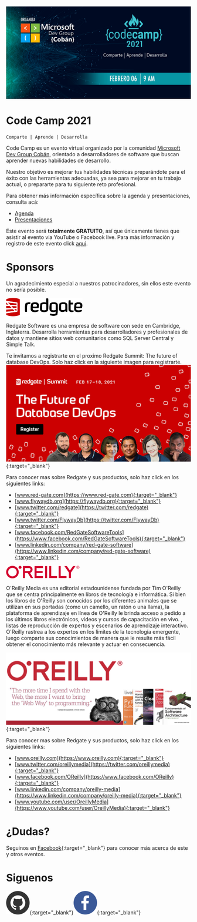 ![Header](./CC.jpg)
# Code Camp 2021
```
Comparte | Aprende | Desarrolla
```

Code Camp es un evento virtual organizado por la comunidad [Microsoft Dev Group Cobán](https://www.facebook.com/groups/MsDevGroupCoban), orientado a desarrolladores de software que buscan aprender nuevas habilidades de desarrollo.

Nuestro objetivo es mejorar tus habilidades técnicas preparándote para el éxito con las herramientas adecuadas, ya sea para mejorar en tu trabajo actual, o prepararte para tu siguiente reto profesional.


Para obtener más información específica sobre la agenda y presentaciones, consulta acá:
* [Agenda](Agenda.md)
* [Presentaciones](Presentaciones.md)

Este evento será **totalmente GRATUITO**, así que únicamente tienes que asistir al evento via YouTube o Facebook live.
Para más información y registro de este evento click [aqui](https://codecamp-2021.eventbrite.com).  


# Sponsors

Un agradecimiento especial a nuestros patrocinadores, sin ellos este evento no sería posible.

![image](./Files/redgate.png) 

Redgate Software es una empresa de software con sede en Cambridge, Inglaterra. Desarrolla herramientas para desarrolladores y profesionales de datos y mantiene sitios web comunitarios como SQL Server Central y Simple Talk.  

Te invitamos a registrarte en el proximo Redgate Summit: The future of database DevOps. Solo haz click en la siguiente imagen para registrarte.  
[![N|Solid](./Files/redgate-summit-small.jpg)](https://www.red-gate.com/hub/events/redgate-summit-the-future-of-database-devops){:target="_blank"}

Para conocer mas sobre Redgate y sus productos, solo haz click en los siguientes links:
* [www.red-gate.com](https://www.red-gate.com){:target="_blank"}
* [www.flywaydb.org](https://flywaydb.org){:target="_blank"}
* [www.twitter.com/redgate](https://twitter.com/redgate){:target="_blank"}
* [www.twitter.com/FlywayDb](https://twitter.com/FlywayDb){:target="_blank"}
* [www.facebook.com/RedGateSoftwareTools](https://www.facebook.com/RedGateSoftwareTools){:target="_blank"}
* [www.linkedin.com/company/red-gate-software](https://www.linkedin.com/company/red-gate-software){:target="_blank"}

![image](./Files/oreilly.png) 

O'Reilly Media es una editorial estadounidense fundada por Tim O'Reilly que se centra principalmente en libros de tecnología e informática. Si bien los libros de O'Reilly son conocidos por los diferentes animales que se utilizan en sus portadas (como un camello, un ratón o una llama), la plataforma de aprendizaje en línea de O'Reilly le brinda acceso a pedido a los últimos libros electrónicos, videos y cursos de capacitación en vivo. , listas de reproducción de expertos y escenarios de aprendizaje interactivo. O'Reilly rastrea a los expertos en los límites de la tecnología emergente, luego comparte sus conocimientos de manera que le resulte más fácil obtener el conocimiento más relevante y actuar en consecuencia.

[![N|Solid](./Files/CodeCamp-O'Reilly.png)](https://www.oreilly.com){:target="_blank"}

Para conocer mas sobre Redgate y sus productos, solo haz click en los siguientes links:
* [www.oreilly.com](https://www.oreilly.com){:target="_blank"}
* [www.twitter.com/oreillymedia](https://twitter.com/oreillymedia){:target="_blank"}
* [www.facebook.com/OReilly](https://www.facebook.com/OReilly){:target="_blank"}
* [www.linkedin.com/company/oreilly-media](https://www.linkedin.com/company/oreilly-media){:target="_blank"}
* [www.youtube.com/user/OreillyMedia](https://www.youtube.com/user/OreillyMedia){:target="_blank"}

# ¿Dudas? 

Seguinos en [Facebook](https://www.facebook.com/groups/MsDevGroupCoban){:target="_blank"} para conocer más acerca de este y otros eventos.

# Siguenos
[![N|Solid](./Files/github.webp)](https://github.com/msdgc){:target="_blank"}[![N|Solid](./Files/fb.webp)](https://www.facebook.com/groups/MsDevGroupCoban){:target="_blank"}

